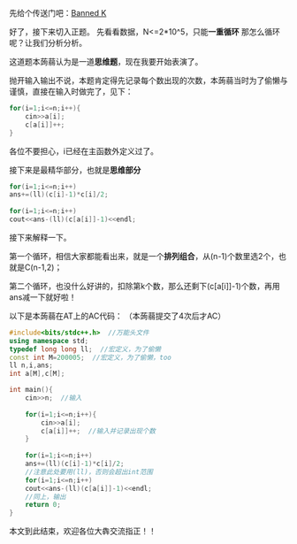 先给个传送门吧：[Banned K](https://atcoder.jp/contests/abc159/tasks/abc159_d)

好了，接下来切入正题。
先看看数据，N<=2*10^5，只能**一重循环**
那怎么循环呢？让我们分析分析。

这道题本蒟蒻认为是一道**思维题**，现在我要开始表演了。

抛开输入输出不说，本题肯定得先记录每个数出现的次数，本蒟蒻当时为了偷懒与谨慎，直接在输入时做完了，见下：
```cpp
for(i=1;i<=n;i++){
	cin>>a[i];
	c[a[i]]++;
}
```
各位不要担心，i已经在主函数外定义过了。

接下来是最精华部分，也就是**思维部分**

```cpp
for(i=1;i<=n;i++)
ans+=(ll)(c[i]-1)*c[i]/2;
     
for(i=1;i<=n;i++)
cout<<ans-(ll)(c[a[i]]-1)<<endl;
```
接下来解释一下。

第一个循环，相信大家都能看出来，就是一个**排列组合**，从(n-1)个数里选2个，也就是C(n-1,2)；

第二个循环，也没什么好讲的，扣除第k个数，那么还剩下(c[a[i]]-1)个数，再用ans减一下就好啦！

以下是本蒟蒻在AT上的AC代码：
（本蒟蒻提交了4次后才AC）
```cpp
#include<bits/stdc++.h>  //万能头文件
using namespace std;
typedef long long ll;  //宏定义，为了偷懒
const int M=200005;  //宏定义，为了偷懒，too
ll n,i,ans;
int a[M],c[M];

int main(){
	cin>>n;  //输入
	
    for(i=1;i<=n;i++){
        cin>>a[i];
        c[a[i]]++;  //输入并记录出现个数
    }
    
    for(i=1;i<=n;i++)
    ans+=(ll)(c[i]-1)*c[i]/2;  
    //注意此处要用(ll)，否则会超出int范围
    for(i=1;i<=n;i++)
    cout<<ans-(ll)(c[a[i]]-1)<<endl;
    //同上，输出
    return 0;
}
```
本文到此结束，欢迎各位大犇交流指正！！
